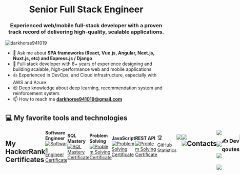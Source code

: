 <h1 align="center">Senior Full Stack Engineer</h1>
<h3 align="center">Experienced web/mobile full-stack developer with a proven track record of delivering high-quality, scalable applications.</h3>

<p align="left"> <img src="https://komarev.com/ghpvc/?username=darkhorse941019&label=Profile%20views&color=0e75b6&style=flat" alt="darkhorse941019" /> </p>

- 💬 Ask me about **SPA frameworks (React, Vue.js, Angular, Next.js, Nuxt.js, etc) and Express.js / Django**
- 🔭 Full-stack developer with 8+ years of experience designing and building scalable, high-performance web and mobile applications
- 👍 Experienced in DevOps, and Cloud infrastructure, especially with AWS and Azure
- 😉 Deep knowledge about deep learning, recommendation system and reinforcement system.
- 📫 How to reach me **darkhorse941019@gmail.com**

## 💻 My favorite tools and technologies
<div style="display: flex; align-items: flex-start; align: center">
<table align="center">
  <tr>
    <td align="center" width="96">
      <img src="https://techstack-generator.vercel.app/python-icon.svg" alt="Python" width="48" height="48" />
      <br><b>Python</b>
    </td>
    <td align="center" width="96">
      <img src="https://techstack-generator.vercel.app/js-icon.svg" alt="JavaScript" width="48" height="48" />
      <br><b>JavaScript</b>
    </td>
    <td align="center" width="96">
      <img src="https://techstack-generator.vercel.app/ts-icon.svg" alt="TypeScript" width="48" height="48" />
      <br><b>TypeScript</b>
    </td>
    <td align="center" width="96">
      <img src="https://cdn.jsdelivr.net/gh/devicons/devicon@latest/icons/go/go-original-wordmark.svg" alt="Go" width="48" height="48" />
      <br><b>Go</b>
    </td>
    <td align="center" width="96">
      <img src="https://techstack-generator.vercel.app/cpp-icon.svg" alt="C++" width="48" height="48" />
      <br><b>C++</b>
    </td>
    <td align="center" width="96">
      <img src="https://techstack-generator.vercel.app/csharp-icon.svg" alt="C#" width="48" height="48" />
      <br><b>C#</b>
    </td>
    <td align="center"  width="96">
      <img src="https://raw.githubusercontent.com/devicons/devicon/master/icons/java/java-original.svg" width="48" height="48" alt="Java" />
      <br><b>Java</b>
    </td>
    <td align="center" width="96">
      <img src="https://skillicons.dev/icons?i=php" width="48" height="48" alt="PHP" />
      <br><b>PHP</b>
    </td>
    <td align="center" width="96"> 
      <img src="https://user-images.githubusercontent.com/25181517/192108372-f71d70ac-7ae6-4c0d-8395-51d8870c2ef0.png" width="48" height="48" alt="Git" />
      <br><b>Git</b>
    </td>
  </tr>
  <tr>
    <td align="center" width="96">
      <img src="https://techstack-generator.vercel.app/react-icon.svg" alt="React" width="48" height="48" />
      <br><b>React</b>
    </td>
    <td align="center" width="96">
      <img src="https://skillicons.dev/icons?i=vue" width="48" height="48" alt="Vue" />
      <br><b>Vue</b>
    </td>
    <td align="center" width="96">
      <img src="https://angular.io/assets/images/logos/angular/angular.svg" width="48" height="48" alt="Angular" />
      <br><b>Angular</b>
    </td>
    <td align="center" width="96">
      <img src="https://techstack-generator.vercel.app/django-icon.svg" alt="Django" width="48" height="48" />
      <br>Django
    </td>
    <td align="center" width="96">
      <img src="https://raw.githubusercontent.com/devicons/devicon/master/icons/dot-net/dot-net-original-wordmark.svg" width="48" height="48" alt=".NET" />
      <br><b>.NET</b>
    </td>
    <td align="center" width="96">
      <img src="https://cdn.jsdelivr.net/gh/devicons/devicon@latest/icons/dotnetcore/dotnetcore-original.svg" width="48" height="48" alt=".NET Core" />
      <br><b>.NET Core</b>
    </td>
    <td align="center" width="96">
      <img src="https://cdn.worldvectorlogo.com/logos/nextjs-2.svg" width="48" height="48" alt="Next.js" />
      <br><b>Next.js</b>
    </td>
    <td align="center" width="96">
      <img src="https://skillicons.dev/icons?i=nodejs" width="48" height="48" alt="Node.js" />
      <br><b>Node.js</b>
    </td>
    <td align="center" width="96">
      <img src="https://www.vectorlogo.zone/logos/nuxtjs/nuxtjs-icon.svg" width="48" height="48" alt="Nuxt.js" />
      <br><b>Nuxt.js</b>
    </td>
  </tr>
  <tr>
    <td align="center" width="96">
      <img src="https://reactnative.dev/img/header_logo.svg" width="48" height="48" alt="React Native" />
      <br><b>React Native</b>
    </td>
    <td align="center"  width="96">
      <img src="https://cdn.jsdelivr.net/gh/devicons/devicon@latest/icons/materialui/materialui-original.svg" width="48" height="48" alt="Material UI"/>
      <br><b>Material UI</b>
    </td>
    <td align="center" width="96">
      <img src="https://cdn.jsdelivr.net/gh/devicons/devicon@latest/icons/antdesign/antdesign-original.svg" width="48" height="48" alt="AntDesign" />
      <br><b>Ant Design</b>
    </td>
    <td align="center"  width="96">
      <img src="https://skillicons.dev/icons?i=laravel" width="48" height="48" alt="Laravel" />
      <br><b>Laravel</b>
    </td>
    <td align="center" width="96">
      <img src="https://www.vectorlogo.zone/logos/flutterio/flutterio-icon.svg" width="48" height="48" alt="Flutter" />
      <br><b>Flutter</b>
    </td>
    <td align="center" width="96">
      <img src="https://skillicons.dev/icons?i=css" width="48" height="48" alt="CSS" />
      <br><b>CSS</b>
    </td>
    <td align="center" width="96">
      <img src="https://skillicons.dev/icons?i=tailwind" width="48" height="48" alt="Tailwind CSS" />
      <br><b>Tailwind CSS</b>
    </td>
    <td align="center"  width="96">
      <img src="https://skillicons.dev/icons?i=bootstrap" width="48" height="48" alt="Bootstrap" />
      <br><b>Bootstrap</b>
    </td>
    <td align="center" width="96">
      <img src="https://skillicons.dev/icons?i=jquery" width="48" height="48" alt="jQuery" />
      <br><b>jQuery</b>
    </td>
  </tr>
  <tr>
    <td align="center" width="96">
      <img src="https://raw.githubusercontent.com/devicons/devicon/master/icons/backbonejs/backbonejs-original-wordmark.svg" width="48" height="48" alt="Backbone.js" />
      <br><b>Backbone.js</b>
    </td>
    <td align="center" width="96">
      <img src="https://raw.githubusercontent.com/devicons/devicon/master/icons/express/express-original-wordmark.svg" width="48" height="48" alt="Express.js" />
      <br><b>Express.js</b>
    </td>
    <td align="center" width="96">
      <img src="https://skillicons.dev/icons?i=graphql" width="48" height="48" alt="GraphQL" />
      <br><b>GraphQL</b>
    </td>
    <td align="center" width="96">
      <img src="https://cdn.jsdelivr.net/gh/devicons/devicon@latest/icons/nestjs/nestjs-original.svg" width="48" height="48" alt="GraphQL" />
      <br><b>Nest.js</b>
    </td>
    <td align="center" width="96">
      <img src="https://cdn.jsdelivr.net/gh/devicons/devicon@latest/icons/spring/spring-original.svg" width="48" height="48" alt="GraphQL" />
      <br><b>Spring</b>
    </td>
    <td align="center" width="96">
      <img src="https://cdn.jsdelivr.net/gh/devicons/devicon@latest/icons/electron/electron-original.svg" width="48" height="48" alt="Electron.js" />
      <br><b>Electron.js</b>
    </td>
    <td align="center" width="96">
      <img src="https://cdn.jsdelivr.net/gh/devicons/devicon@latest/icons/webpack/webpack-original.svg" width="48" height="48" alt="Webpack" />
      <br><b>Webpack</b>
    </td>
    <td align="center" width="96">
      <img src="https://techstack-generator.vercel.app/mysql-icon.svg" width="48" height="48" alt="MySQL" />
      <br><b>MySQL</b>
    </td>
    <td align="center" width="96">
      <img src="https://skillicons.dev/icons?i=postgres" width="48" height="48" alt="PostgreSQL" />
      <br><b>PostgreSQL</b>
    </td>
  </tr>
  <tr>
    <td align="center" width="96">
      <img src="https://skillicons.dev/icons?i=mongodb" width="48" height="48" alt="MongoDB" />
      <br><b>MongoDB</b>
    </td>
    <td align="center" width="96">
      <img src="https://raw.githubusercontent.com/devicons/devicon/master/icons/redis/redis-original-wordmark.svg" width="48" height="48" alt="Redis" />
      <br><b>Redis</b>
    </td>
    <td align="center" width="96">
      <img src="https://www.vectorlogo.zone/logos/firebase/firebase-icon.svg" width="48" height="48" alt="Firebase" />
      <br><b>Firebase</b>
    </td>
    <td align="center" width="96">
      <img src="https://cdn.jsdelivr.net/gh/devicons/devicon@latest/icons/sqlite/sqlite-original.svg" alt="Sqlite" width="48" height="48" />
      <br><b>Sqlite</b>
    </td>
    <td align="center" width="96">
      <img src="https://cdn.jsdelivr.net/gh/devicons/devicon@latest/icons/microsoftsqlserver/microsoftsqlserver-original.svg" alt="Microsoft SQL Server" width="48" height="48" />
      <br><b>MS SQL Server</b>
    </td>
    <td align="center" width="96">
      <img src="https://techstack-generator.vercel.app/aws-icon.svg" alt="AWS" width="48" height="48" />
      <br><b>AWS</b>
    </td>
    <td align="center" width="96">
      <img src="https://cdn.jsdelivr.net/gh/devicons/devicon@latest/icons/azure/azure-original.svg" alt="Microsoft Azure" width="48" height="48" />
      <br><b>Microsoft Azure</b>
    </td>
    <td align="center" width="96">
      <img src="https://cdn.jsdelivr.net/gh/devicons/devicon@latest/icons/heroku/heroku-original.svg" width="48" height="48" alt="Heroku" />
      <br><b>Heroku</b>
    </td>
    <td align="center" width="96">
      <img src="https://cdn.jsdelivr.net/gh/devicons/devicon@latest/icons/vercel/vercel-original.svg" alt="Vercel" width="48" height="48" />
      <br><b>Vercel</b>
    </td>
  </tr>
</table>
  
## My HackerRank Certificates
<div style="display: flex; justify-content: center; align-items: center;">
    <div>
        <b>Software Engineer</b>
        <a href="https://www.hackerrank.com/certificates/a6ea21293320">
            <img src="https://img.shields.io/badge/View_Certificate-0077B5?style=for-the-badge&logo=hackerrank&logoColor=white" alt="Software Engineer Certificate" />
        </a>
    </div>
    <div>
        <b>SQL Mastery</b>
        <a href="https://www.hackerrank.com/certificates/6bf29e1e2e84">
            <img src="https://img.shields.io/badge/View_Certificate-0077B5?style=for-the-badge&logo=hackerrank&logoColor=white" alt="SQL Mastery Certificate"/>
        </a>
    </div>
    <div>
        <b>Problem Solving</b>
        <a href="https://www.hackerrank.com/certificates/5917ef6ebe6a">
            <img src="https://img.shields.io/badge/View_Certificate-0077B5?style=for-the-badge&logo=hackerrank&logoColor=white" alt="Problem Solving Certificate"/>
        </a>
    </div>
    <div>
        <b>JavaScript</b>
        <a href="https://www.hackerrank.com/certificates/b6c8372f3d1a">
            <img src="https://img.shields.io/badge/View_Certificate-0077B5?style=for-the-badge&logo=hackerrank&logoColor=white" alt="Problem Solving Certificate"/>
        </a>
    </div>
    <div>
      <b>REST API</b>
      <a href="https://www.hackerrank.com/certificates/5972dee878b8">
          <img src="https://img.shields.io/badge/View_Certificate-0077B5?style=for-the-badge&logo=hackerrank&logoColor=white" alt="Problem Solving Certificate"/>
      </a>
    </div>
</div>

🏆 GitHub Statistics
<p align="center">
  <img height="150px" src="https://github-readme-streak-stats.herokuapp.com/?user=darkhorse941019&hide_border=true" />
</p>
<p align="center">
  <img height="150px" src="https://github-readme-stats.vercel.app/api?username=darkhorse941019&hide_title=true&hide_border=true&show_icons=true&include_all_commits=true&count_private=true&line_height=21" />
  <img height="150px" src="https://github-readme-stats.vercel.app/api/top-langs/?username=darkhorse941019&hide=html&hide_title=true&hide_border=true&layout=compact&langs_count=8" />
</p>

## Contacts
<div align="center"> 
  <a href="mailto:darkhorse941019@gmail.com" target="_blank" rel="noopener noreferrer"><img src="https://img.icons8.com/fluency/2x/gmail-new.png"  width="40" /></a>
  &nbsp;
   <a href="https://www.linkedin.com/in/leonard-sim-384bbb32a/" target="_blank" rel="noopener noreferrer"><img src="https://img.icons8.com/color/2x/linkedin.png"  width="40" /></a>
  &nbsp;
  <a href="https://join.skype.com/invite/live:.cid.4adfce262c36469" target="_blank" rel="noopener noreferrer"><img src="https://img.icons8.com/color/2x/skype.png"  width="40" /></a>
  &nbsp;
  <a href="https://t.me/crxlife94" target="_blank" rel="noopener noreferrer"><img src="https://img.icons8.com/color/2x/telegram-app.png"  width="40" /></a>
  &nbsp;
</div>

### ✍️ Dev qoutes
![](https://quotes-github-readme.vercel.app/api?type=horizontal&theme=radical)
